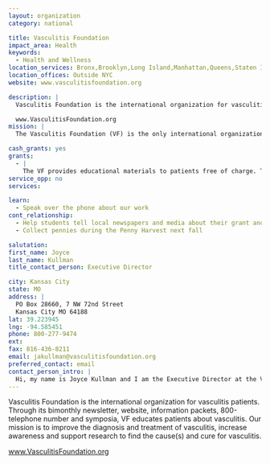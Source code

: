 ```yaml
---
layout: organization
category: national

title: Vasculitis Foundation
impact_area: Health
keywords: 
  - Health and Wellness
location_services: Bronx,Brooklyn,Long Island,Manhattan,Queens,Staten Island,Greater New York,Outside NYC
location_offices: Outside NYC
website: www.vasculitisfoundation.org

description: |
  Vasculitis Foundation is the international organization for vasculitis patients. Through its bimonthly newsletter, website, information packets, 800-telephone number and symposia, VF educates patients about vasculitis. Our mission is to improve the diagnosis and treatment of vasculitis, increase awareness and support research to find the cause(s) and cure for vasculitis.

  www.VasculitisFoundation.org
mission: |
  The Vasculitis Foundation (VF) is the only international organization for patients with Vasculitis. Founded in 1986, VF provides patients and family members with practical information and coping strategies to live successfully with Vasculitis.

cash_grants: yes
grants: 
  - |
    The VF provides educational materials to patients free of charge. The materials cost almost $10 per patient to prepare. A $200 grant would provide materials for 20 patients and their family members.
service_opp: no
services: 

learn: 
  - Speak over the phone about our work
cont_relationship: 
  - Help students tell local newspapers and media about their grant and/or project with us
  - Collect pennies during the Penny Harvest next fall

salutation: 
first_name: Joyce
last_name: Kullman
title_contact_person: Executive Director

city: Kansas City
state: MO
address: |
  PO Box 28660, 7 NW 72nd Street  
  Kansas City MO 64188
lat: 39.223945
lng: -94.585451
phone: 800-277-9474
ext: 
fax: 816-436-8211
email: jakullman@vasculitisfoundation.org
preferred_contact: email
contact_person_intro: |
  Hi, my name is Joyce Kullman and I am the Executive Director at the Vasculitis Foundation. Vasculitis is a rare disease that hits people of all ages - from kids to old people. We raise awareness of the disease and educate our patients. Your pennies and other contributions help us improve the lives of our patients. Thank you.
---
```

Vasculitis Foundation is the international organization for vasculitis patients. Through its bimonthly newsletter, website, information packets, 800-telephone number and symposia, VF educates patients about vasculitis. Our mission is to improve the diagnosis and treatment of vasculitis, increase awareness and support research to find the cause(s) and cure for vasculitis.

www.VasculitisFoundation.org
